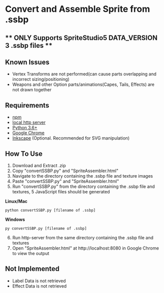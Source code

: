 
# Convert and Assemble Sprite from .ssbp

## \*\* ONLY Supports SpriteStudio5 DATA_VERSION 3 .ssbp files \*\*


## Known Issues
- Vertex Transforms are not performed(can cause parts overlapping and incorrect sizing/positioning)
- Weapons and other Option parts/animations(Capes, Tails, Effects) are not drawn together


## Requirements
- [npm](https://nodejs.org/en/)
- [local http server](https://www.npmjs.com/package/http-server)
- [Python 3.6+](https://www.python.org/getit/)
- [Google Chrome](https://www.google.com/chrome/)
- [Inkscape](https://inkscape.org/en/) (Optional. Recommended for SVG manipulation)


## How To Use
1. Download and Extract .zip
2. Copy "convertSSBP.py" and "SpriteAssembler.html"
3. Navigate to the directory containing the .ssbp file and texture images
4. Paste "convertSSBP.py" and "SpriteAssembler.html"
5. Run "convertSSBP.py" from the directory containing the .ssbp file and textures, 5 JavaScript files should be generated

**Linux/Mac**
```
python convertSSBP.py [filename of .ssbp]
```
**Windows**
```
py convertSSBP.py [filename of .ssbp]
```

6. Run http-server from the same directory containing the .ssbp file and textures
7. Open "SpriteAssembler.html" at http://localhost:8080 in Google Chrome to view the output


## Not Implemented
- Label Data is not retrieved
- Effect Data is not retrieved
